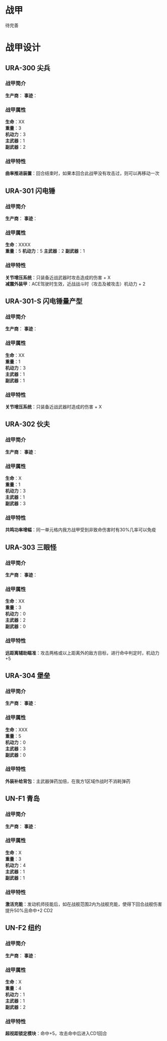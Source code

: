 
# 战甲
待完善
# 战甲设计
## URA-300 尖兵
### 战甲简介
**生产商**：
**事迹**：
### 战甲属性
**生命**：XX    
**重量**：3   
**机动力**：3  
**主武器**：1  
**副武器**：2      
### 战甲特性
**曲率推进装置**：回合结束时，如果本回合此战甲没有攻击过，则可以再移动一次

## URA-301 闪电锤
### 战甲简介
**生产商**：
**事迹**：
### 战甲属性
**生命**：XXXX   
**重量**：5 
**机动力**：5
**主武器**：2
**副武器**：1      
### 战甲特性
**关节增压系统**：只装备近战武器时攻击造成的伤害 + X  
**减震外装甲**：ACE驾驶时生效，近战战斗时（攻击及被攻击）机动力 + 2

## URA-301-S 闪电锤量产型
### 战甲简介
**生产商**：
**事迹**：
### 战甲属性
**生命**：XX  
**重量**：1     
**机动力**：3  
**主武器**：1  
**副武器**：1        
### 战甲特性
**关节增压系统**：只装备近战武器时造成的伤害 + X

## URA-302 伙夫
### 战甲简介
**生产商**：
**事迹**：
### 战甲属性
**生命**：X   
**重量**：1   
**机动力**：3  
**主武器**：1  
**副武器**：3      
### 战甲特性
**共鸣功率增幅**：同一单元格内我方战甲受到非致命伤害时有30%几率可以免疫

## URA-303 三眼怪
### 战甲简介
**生产商**： 
**事迹**： 
### 战甲属性
**生命**：XX   
**重量**：3   
**机动力**：0   
**主武器**：2   
**副武器**：0       
### 战甲特性
**远距离辅助瞄准**：攻击两格或以上距离外的敌方目标，进行命中判定时，机动力+5

## URA-304 堡垒
### 战甲简介
**生产商**：
**事迹**：
### 战甲属性
**生命**：XXX   
**重量**：5   
**机动力**：0  
**主武器**：3  
**副武器**：0        
### 战甲特性
**外装补给背包**：主武器弹药加倍，在我方1区域作战时不消耗弹药

## UN-F1 青岛
### 战甲简介
**生产商**：
**事迹**：
### 战甲属性
**生命**：X   
**重量**：3   
**机动力**：4  
**主武器**：1  
**副武器**：1        
### 战甲特性
**激活充能**：发动机师技能后，如在战舰范围2内为战舰充能，使得下回合战舰伤害提升50%且命中+2 CD2

## UN-F2 纽约
### 战甲简介
**生产商**：
**事迹**：
### 战甲属性
**生命**：X  
**重量**：4   
**机动力**：1  
**主武器**：1  
**副武器**：2        
### 战甲特性
**超视距锁定模块**：命中+5，攻击命中后进入CD1回合




